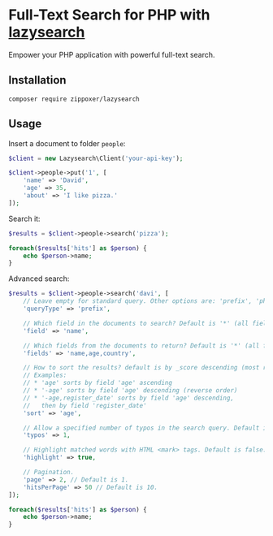 # Full-Text Search for PHP with [lazysearch](http://lazysearch.zippo.io)
Empower your PHP application with powerful full-text search.

## Installation

```
composer require zippoxer/lazysearch
```

## Usage

Insert a document to folder `people`:

```php
$client = new Lazysearch\Client('your-api-key');

$client->people->put('1', [
    'name' => 'David',
    'age' => 35,
    'about' => 'I like pizza.'
]);
```

Search it:

```php
$results = $client->people->search('pizza');

foreach($results['hits'] as $person) {
    echo $person->name;
}
```

Advanced search:

```php
$results = $client->people->search('davi', [
    // Leave empty for standard query. Other options are: 'prefix', 'phrase' and 'advanced'.
    'queryType' => 'prefix',

    // Which field in the documents to search? Default is '*' (all fields).
    'field' => 'name',

    // Which fields from the documents to return? Default is '*' (all fields).
    'fields' => 'name,age,country',

    // How to sort the results? default is by _score descending (most relevant first).
    // Examples:
    // * 'age' sorts by field 'age' ascending
    // * '-age' sorts by field 'age' descending (reverse order)
    // * '-age,register_date' sorts by field 'age' descending,
    //   then by field 'register_date'
    'sort' => 'age',

    // Allow a specified number of typos in the search query. Default is 0 (no typos allowed).
    'typos' => 1,

    // Highlight matched words with HTML <mark> tags. Default is false.
    'highlight' => true,

    // Pagination.
    'page' => 2, // Default is 1.
    'hitsPerPage' => 50 // Default is 10.
]);

foreach($results['hits'] as $person) {
    echo $person->name;
}
```
